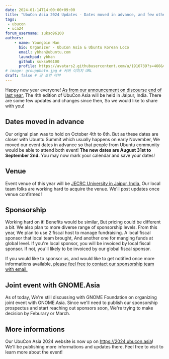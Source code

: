 ```yaml
---
date: 2024-01-14T14:00:00+09:00
title: "UbuCon Asia 2024 Updates - Dates moved in advance, and few other things"
tags:
 - ubucon
 - uca24
forum_username: sukso96100
authors:
    - name: Youngbin Han
      bio: Organizer - UbuCon Asia & Ubuntu Korean LoCo
      email: ybhan@ubuntu.com
      launchpad: ybhan
      github: sukso96100
      profile: https://avatars2.githubusercontent.com/u/1916739?s=460&v=4
# image: groupphoto.jpg # 커버 이미지 URL
draft: false # 글 초안 여부
---
```


Happy new year everyone! [As from our announcement on discourse end of last year,](https://discourse.ubuntu.com/t/ubucon-asia-2024-to-be-held-in-jaipur-india/41054) The 4th edition of UbuCon Asia will be held in Jaipur, India. There are some few updates and changes since then, So we would like to share with you!

## Dates moved in advance
Our orignal plan was to hold on October 4th to 6th. But as these dates are closer with Ubuntu Summit which usually happens on early November, We moved our event dates in advance so that people from Ubuntu community would be able to attend both event! **The new dates are August 31st to September 2nd.** You may now mark your calendar and save your dates!

## Venue
Event venue of this year will be [JECRC University in Jaipur, India.](https://maps.app.goo.gl/saSFBMYQY1QQzvTTA) Our local team folks are working hard to acquire the venue. We'll post updates once venue confirmed!

## Sponsorship
Working hard on it! Benefits would be similar, But pricing could be different a bit. We also plan to more diverse range of sponsorship levels. From this year, We plan to use 2 fiscal host to manage fundraising. A local fiscal sponsor that local team brought, And another one for manging funds at global level. If you're local sponsor, you will be invoiced by local fiscal sponsor. If not, you'll likely to be invoiced by our global fiscal sponsor.

If you would like to sponsor us, and would like to get notified once more informations available, [please feel free to contact our sponsorship team with email.](mailto:sponsorship@ubucon.asia) 

## Joint event with GNOME.Asia
As of today, We're still discussing with GNOME Foundation on organizing joint event with GNOME.Asia. Since we'll need to publish our sponsorship prospectus and start reaching out sponsors soon, We're trying to make decision by Feburary or March.

## More informations
Our UbuCon Asia 2024 website is now up on https://2024.ubucon.asia! We'll be publishing more informations and updates there. Feel free to visit to learn more about the event!